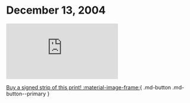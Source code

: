 # December 13, 2004

![](https://www.achewood.com/comic.php?date=12132004)

[Buy a signed strip of this print! :material-image-frame:](https://achewood-holiday-pop-up.myshopify.com/products/strip#12132004){ .md-button .md-button--primary }
